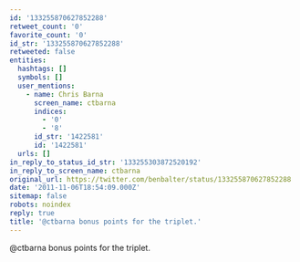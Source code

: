 ```yaml
---
id: '133255870627852288'
retweet_count: '0'
favorite_count: '0'
id_str: '133255870627852288'
retweeted: false
entities:
  hashtags: []
  symbols: []
  user_mentions:
    - name: Chris Barna
      screen_name: ctbarna
      indices:
        - '0'
        - '8'
      id_str: '1422581'
      id: '1422581'
  urls: []
in_reply_to_status_id_str: '133255303872520192'
in_reply_to_screen_name: ctbarna
original_url: https://twitter.com/benbalter/status/133255870627852288
date: '2011-11-06T18:54:09.000Z'
sitemap: false
robots: noindex
reply: true
title: '@ctbarna bonus points for the triplet.'
---
```


@ctbarna bonus points for the triplet.